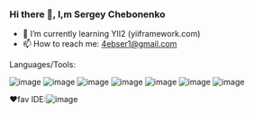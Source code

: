 ### Hi there 👋, I,m Sergey Chebonenko
- 🌱 I’m currently learning YII2 (yiiframework.com)
- 📫 How to reach me: 4ebser1@gmail.com 

Languages/Tools:

![image](https://github.com/BolshoeSpasibo/BolshoeSpasibo/assets/78027962/c4d795c5-e1dd-4293-9050-d6ba16ba1a66)
![image](https://github.com/BolshoeSpasibo/BolshoeSpasibo/assets/78027962/cebfb3c7-e255-4dac-804c-1386d1addaea)
![image](https://github.com/BolshoeSpasibo/BolshoeSpasibo/assets/78027962/278088d9-7f22-4efc-8bf2-d4c2f2fa7d7f)
![image](https://github.com/BolshoeSpasibo/BolshoeSpasibo/assets/78027962/61e6afb2-bb00-46be-bf01-c4d93149ddae)
![image](https://github.com/BolshoeSpasibo/BolshoeSpasibo/assets/78027962/8c05293d-36ee-4e83-a825-60ef6864f282)
![image](https://github.com/BolshoeSpasibo/BolshoeSpasibo/assets/78027962/6f834bed-51b0-435b-8db0-5a924aec5060)
![image](https://github.com/BolshoeSpasibo/BolshoeSpasibo/assets/78027962/a4b95b2b-7c3e-4eb6-b167-69b6f4a8761d)


❤fav IDE:![image](https://github.com/BolshoeSpasibo/BolshoeSpasibo/assets/78027962/bfaa151d-9cb9-4633-a790-88ffe1cef30a)

